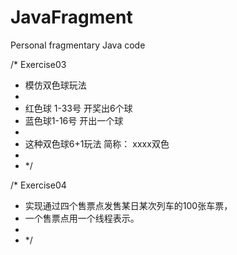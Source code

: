# JavaFragment
Personal fragmentary Java code

/* Exercise03 
 * 模仿双色球玩法
 * 
 * 红色球 1-33号 开奖出6个球
 * 蓝色球1-16号 开出一个球
 * 
 * 这种双色球6+1玩法 简称：  xxxx双色
 * 
 * */
 
 
 /* Exercise04 
 * 实现通过四个售票点发售某日某次列车的100张车票，
 * 一个售票点用一个线程表示。
 * 
 * */
 
